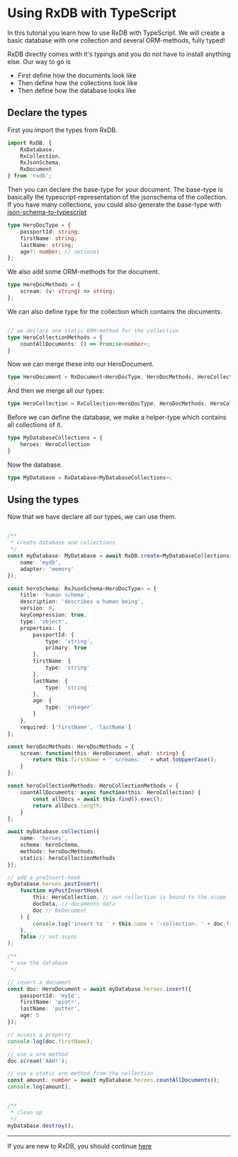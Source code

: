# Using RxDB with TypeScript

<!-- IMPORTANT: When you edit this file, apply the same changes to test/tutorials/src/typescript.ts -->

In this tutorial you learn how to use RxDB with TypeScript.
We will create a basic database with one collection and several ORM-methods, fully typed!

RxDB directly comes with it's typings and you do not have to install anything else.
Our way to go is

- First define how the documents look like
- Then define how the collections look like
- Then define how the database looks like

## Declare the types

First you import the types from RxDB.

```typescript
import RxDB, {
    RxDatabase,
    RxCollection,
    RxJsonSchema,
    RxDocument
} from 'rxdb';
```

Then you can declare the base-type for your document. The base-type is basically the typescript-representation of the jsonschema of the collection. If you have many collections, you could also generate the base-type with [json-schema-to-typescript](https://www.npmjs.com/package/json-schema-to-typescript)


```typescript
type HeroDocType = {
    passportId: string;
    firstName: string;
    lastName: string;
    age?: number; // optional
};
```

We also add some ORM-methods for the document.

```typescript
type HeroDocMethods = {
    scream: (v: string) => string;
};
```

We can also define type for the collection which contains the documents.

```typescript

// we declare one static ORM-method for the collection
type HeroCollectionMethods = {
    countAllDocuments: () => Promise<number>;
}
```

Now we can merge these into our HeroDocument.

```typescript
type HeroDocument = RxDocument<HeroDocType, HeroDocMethods, HeroCollectionMethods>;
```

And then we merge all our types:

```typescript
type HeroCollection = RxCollection<HeroDocType, HeroDocMethods, HeroCollectionMethods>;
```


Before we can define the database, we make a helper-type which contains all collections of it.

```typescript
type MyDatabaseCollections = {
    heroes: HeroCollection
}
```

Now the database.

```typescript
type MyDatabase = RxDatabase<MyDatabaseCollections>;
```

## Using the types

Now that we have declare all our types, we can use them.


```typescript

/**
 * create database and collections
 */
const myDatabase: MyDatabase = await RxDB.create<MyDatabaseCollections>({
    name: 'mydb',
    adapter: 'memory'
});

const heroSchema: RxJsonSchema<HeroDocType> = {
    title: 'human schema',
    description: 'describes a human being',
    version: 0,
    keyCompression: true,
    type: 'object',
    properties: {
        passportId: {
            type: 'string',
            primary: true
        },
        firstName: {
            type: 'string'
        },
        lastName: {
            type: 'string'
        },
        age: {
            type: 'integer'
        }
    },
    required: ['firstName', 'lastName']
};

const heroDocMethods: HeroDocMethods = {
    scream: function(this: HeroDocument, what: string) {
        return this.firstName + ' screams: ' + what.toUpperCase();
    }
};

const heroCollectionMethods: HeroCollectionMethods = {
    countAllDocuments: async function(this: HeroCollection) {
        const allDocs = await this.find().exec();
        return allDocs.length;
    }
};

await myDatabase.collection({
    name: 'heroes',
    schema: heroSchema,
    methods: heroDocMethods,
    statics: heroCollectionMethods
});

// add a preInsert-hook
myDatabase.heroes.postInsert(
    function myPostInsertHook(
        this: HeroCollection, // own collection is bound to the scope
        docData, // documents data
        doc // RxDocument
    ) {
        console.log('insert to ' + this.name + '-collection: ' + doc.firstName);
    },
    false // not async
);

/**
 * use the database
 */

// insert a document
const doc: HeroDocument = await myDatabase.heroes.insert({
    passportId: 'myId',
    firstName: 'piotr',
    lastName: 'potter',
    age: 5
});

// access a property
console.log(doc.firstName);

// use a orm method
doc.scream('AAH!');

// use a static orm method from the collection
const amount: number = await myDatabase.heroes.countAllDocuments();
console.log(amount);


/**
 * clean up
 */
myDatabase.destroy();
```


--------------------------------------------------------------------------------

If you are new to RxDB, you should continue [here](./server.md)
